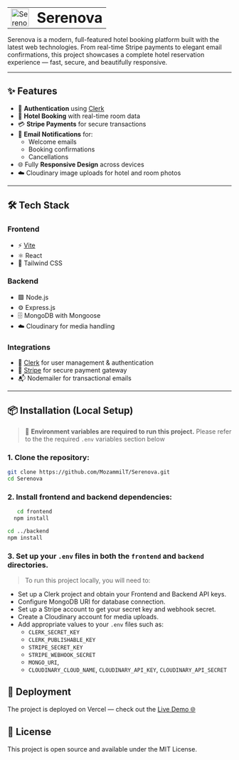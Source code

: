 <table style="border: none;">
  <tr>
    <td style="border: none;"><img src="https://res.cloudinary.com/dsotpoln9/image/upload/v1750193918/logo_kc1mjf_lxdghi.png" alt="Serenova Logo" width="40"/></td>
    <td style="vertical-align: middle; padding-left: 10px; border: none;"><h1 style="margin: 0;">Serenova</h1></td>
  </tr>
</table>

Serenova is a modern, full-featured hotel booking platform built with the latest web technologies. From real-time Stripe payments to elegant email confirmations, this project showcases a complete hotel reservation experience — fast, secure, and beautifully responsive.

---

## ✨ Features

- 🔐 **Authentication** using [Clerk](https://clerk.dev)
- 🏨 **Hotel Booking** with real-time room data
- 💳 **Stripe Payments** for secure transactions
- 📧 **Email Notifications** for:
  - Welcome emails
  - Booking confirmations
  - Cancellations
- 🌐 Fully **Responsive Design** across devices
- ☁️ Cloudinary image uploads for hotel and room photos

---

## 🛠️ Tech Stack

### Frontend

- ⚡️ [Vite](https://vitejs.dev/)
- ⚛️ React
- 🎨 Tailwind CSS

### Backend

- 🟩 Node.js
- ⚙️ Express.js
- 🗄️ MongoDB with Mongoose
- ☁️ Cloudinary for media handling

### Integrations

- 👤 [Clerk](https://clerk.dev) for user management & authentication
- 💸 [Stripe](https://stripe.com) for secure payment gateway
- 📬 Nodemailer for transactional emails

---

## 📦 Installation (Local Setup)

> 🔐 **Environment variables are required to run this project.** Please refer to the the required `.env` variables section below

### 1. Clone the repository:

```bash
git clone https://github.com/MozammilT/Serenova.git
cd Serenova
```

### 2. Install frontend and backend dependencies:

```bash
   cd frontend
  npm install
```

```bash
cd ../backend
npm install
```

### 3. Set up your `.env` files in both the `frontend` and `backend` directories.

> To run this project locally, you will need to:

- Set up a Clerk project and obtain your Frontend and Backend API keys.
- Configure MongoDB URI for database connection.
- Set up a Stripe account to get your secret key and webhook secret.
- Create a Cloudinary account for media uploads.
- Add appropriate values to your `.env` files such as:
  - `CLERK_SECRET_KEY`
  - `CLERK_PUBLISHABLE_KEY`
  - `STRIPE_SECRET_KEY`
  - `STRIPE_WEBHOOK_SECRET`
  - `MONGO_URI`,
  - `CLOUDINARY_CLOUD_NAME`, `CLOUDINARY_API_KEY`, `CLOUDINARY_API_SECRET`

## 🚀 Deployment

The project is deployed on Vercel — check out the [Live Demo 🌐](https://serenova-gamma.vercel.app)

## 📄 License

This project is open source and available under the MIT License.
